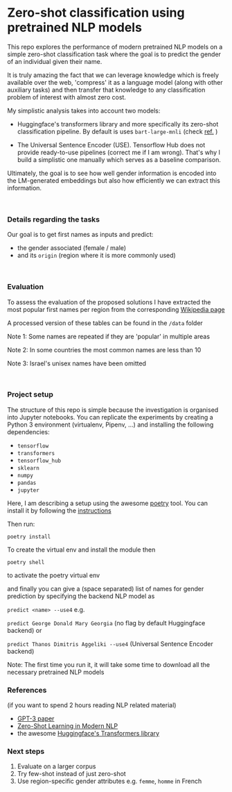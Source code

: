 # Zero-shot classification using pretrained NLP models

This repo explores the performance of modern pretrained NLP models on a simple zero-shot 
classification task where the goal is to predict the gender of an individual given their name. 

It is truly amazing the fact that we can leverage knowledge which is freely available over the web, 
'compress' it as a language model (along with other auxiliary tasks) 
and then transfer that knowledge to any classification problem of interest with almost zero cost. 

My simplistic analysis takes into account two models:

- Huggingface's transformers library and more specifically its zero-shot classification
  pipeline. By default is uses `bart-large-mnli` 
  (check [ref.](https://discuss.huggingface.co/t/new-pipeline-for-zero-shot-text-classification/681) )
   
- The Universal Sentence Encoder (USE). Tensorflow Hub does not provide ready-to-use pipelines (correct me if I am wrong). 
  That's why I build a simplistic one manually which serves as a baseline comparison.
  
  
Ultimately, the goal is to see how well gender information is encoded into the LM-generated embeddings but also
how efficiently we can extract this information.

<br />

  
### Details regarding the tasks
Our goal is to get first names as inputs and predict:
- the gender associated (female / male)
- and its `origin` (region where it is more commonly used)


<br />

### Evaluation
To assess the evaluation of the proposed solutions I have extracted the most popular first names per region from
 the corresponding [Wikipedia page](https://en.wikipedia.org/wiki/List_of_most_popular_given_names#Male_names)

A processed version of these tables can be found in the `/data` folder



Note 1: Some names are repeated if they are 'popular' in multiple areas

Note 2: In some countries the most common names are less than 10

Note 3: Israel's unisex names have been omitted


<br />

### Project setup
The structure of this repo is simple because the investigation is organised into Jupyter 
notebooks. You can replicate the experiments by creating a Python 3 environment
(virtualenv, Pipenv, ...) and installing the following dependencies:

- `tensorflow`
- `transformers`
- `tensorflow_hub`
- `sklearn`
- `numpy`
- `pandas`
- `jupyter`
 
 Here, I am describing a setup using the awesome [poetry](https://python-poetry.org/) tool.
You can install it by following the [instructions](https://python-poetry.org/docs/)
 
 Then run:

`poetry install`

To create the virtual env and install the module then 

`poetry shell`

to activate the poetry virtual env

and finally you can give a (space separated) list of names for gender prediction by specifying the
backend NLP model as

`predict <name> --use4` e.g. 

`predict George Donald Mary Georgia` (no flag by default Huggingface backend)
or 

`predict Thanos Dimitris Aggeliki --use4` (Universal Sentence Encoder backend)

Note: The first time you run it, it will take some time to download all the 
necessary pretrained NLP models
<br />

### References 
(if you want to spend 2 hours reading NLP related material)

- [GPT-3 paper](https://arxiv.org/abs/2005.14165) 
- [Zero-Shot Learning in Modern NLP](https://joeddav.github.io/blog/2020/05/29/ZSL.html) 
- the awesome [Huggingface's Transformers library](https://github.com/huggingface/transformers)    


### Next steps

1. Evaluate on a larger corpus 
2. Try few-shot instead of just zero-shot
3. Use region-specific gender attributes e.g. `femme`, `homme` in French
